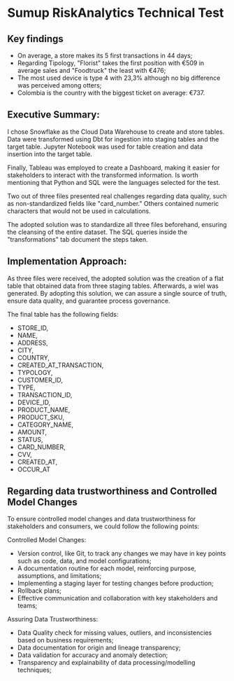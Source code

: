 # Sumup RiskAnalytics Technical Test

Key findings
---------------------------------------------------------------------------
- On average, a store makes its 5 first transactions in 44 days;
- Regarding Tipology, "Florist" takes the first position with €509 in average sales and "Foodtruck" the least with €476;
- The most used device is type 4 with 23,3% although no big difference was perceived among otters;
- Colombia is the country with the biggest ticket on average: €737.

Executive Summary:
--------------------------------------------------------------------------
I chose Snowflake as the Cloud Data Warehouse to create and store tables. Data were transformed using Dbt for ingestion into staging tables and the target table. Jupyter Notebook was used for table creation and data insertion into the target table. 

Finally, Tableau was employed to create a Dashboard, making it easier for stakeholders to interact with the transformed information. Is worth mentioning that Python and SQL were the languages selected for the test.

Two out of three files presented real challenges regarding data quality, such as non-standardized fields like "card_number." Others contained numeric characters that would not be used in calculations. 

The adopted solution was to standardize all three files beforehand, ensuring the cleansing of the entire dataset. The SQL queries inside the "transformations" tab document the steps taken. 

Implementation Approach:
---------------------------------------------------------------------------
As three files were received, the adopted solution was the creation of a flat table that obtained data from three staging tables. Afterwards, a wiel was generated. By adopting this solution, we can assure a single source of truth, ensure data quality, and guarantee process governance.

The final table has the following fields:
- STORE_ID,
- NAME,
- ADDRESS,
- CITY,
- COUNTRY,
- CREATED_AT_TRANSACTION,
- TYPOLOGY,
- CUSTOMER_ID,
- TYPE,
- TRANSACTION_ID,
- DEVICE_ID,
- PRODUCT_NAME,
- PRODUCT_SKU,
- CATEGORY_NAME,
- AMOUNT,
- STATUS,
- CARD_NUMBER,
- CVV,
- CREATED_AT,
- OCCUR_AT

Regarding  data trustworthiness and Controlled Model Changes
---------------------------------------------------------------------------
To ensure controlled model changes and data trustworthiness for stakeholders and consumers, we could follow the following points:

Controlled Model Changes:
- Version control, like Git, to track any changes we may have in key points such as code, data, and model configurations;
- A documentation routine for each model, reinforcing purpose, assumptions, and limitations;
- Implementing a staging layer for testing changes before production;
- Rollback plans;
- Effective communication and collaboration with key stakeholders and teams;

Assuring Data Trustworthiness:
- Data Quality check for missing values, outliers, and inconsistencies based on business requirements;
- Data documentation for origin and lineage transparency;
- Data validation for accuracy and anomaly detection;
- Transparency and explainability of data processing/modelling techniques;

